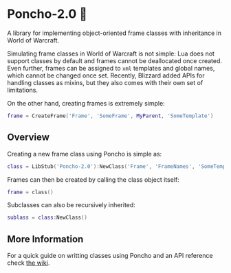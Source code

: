 # Poncho-2.0 :running_shirt_with_sash:
A library for implementing object-oriented frame classes with inheritance in World of Warcraft.

Simulating frame classes in World of Warcraft is not simple: Lua does not support classes by default and frames cannot be deallocated once created. Even further, frames can be assigned to `xml` templates and global names, which cannot be changed once set. Recently, Blizzard added APIs for handling classes as mixins, but they also comes with their own set of limitations.

On the other hand, creating frames is extremely simple:
````lua
frame = CreateFrame('Frame', 'SomeFrame', MyParent, 'SomeTemplate')
````

## Overview
Creating a new frame class using Poncho is simple as:

````lua
class = LibStub('Poncho-2.0'):NewClass('Frame', 'FrameNames', 'SomeTemplate')
````

Frames can then be created by calling the class object itself:
````lua
frame = class()
````

Subclasses can also be recursively inherited:
````lua
sublass = class:NewClass()
````

## More Information
For a quick guide on writting classes using Poncho and an API reference check [the wiki](https://github.com/Jaliborc/Poncho-2.0/wiki).
